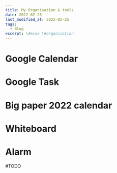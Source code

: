 ```yaml
---
title: My Organisation & tools
date: 2022-02-25
last_modified_at: 2022-02-25
tags:
  - Blog
excerpt: \#mine \#organisation
---
```


# Google Calendar

# Google Task

# Big paper 2022 calendar 

# Whiteboard

# Alarm

\#TODO